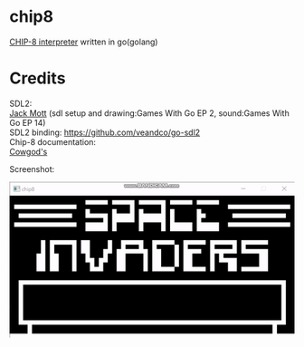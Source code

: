 # chip8
<a href="https://en.wikipedia.org/wiki/CHIP-8">CHIP-8 interpreter</a> written in go(golang)
# Credits

SDL2:
	<br><a href="https://www.youtube.com/c/JackMott/videos">Jack Mott</a> (sdl setup and drawing:Games With Go EP 2, sound:Games With Go EP 14)
	<br>SDL2 binding: https://github.com/veandco/go-sdl2
<br>Chip-8 documentation:
	<br><a href="http://devernay.free.fr/hacks/chip8/C8TECH10.HTM">Cowgod's</a>

<p>Screenshot:</p>
<img src=https://github.com/avrhama/chip8/blob/main/screenshot/spaceInvaders.gif></img>
